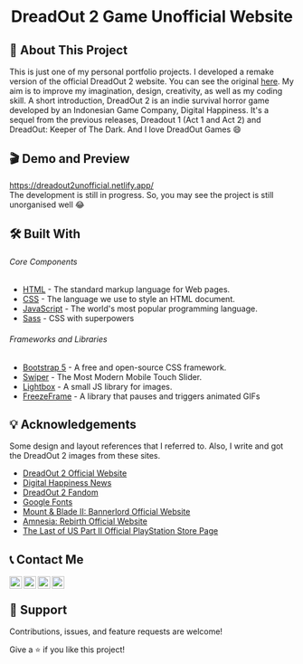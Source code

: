 <h1 align="center">DreadOut 2 Game Unofficial Website</h1>

## 📌 About This Project
This is just one of my personal portfolio projects. I developed a remake version of the official DreadOut 2 website. You can see the original [here](http://dreadout2.digitalhappiness.net/). My aim is to improve my imagination, design, creativity, as well as my coding skill. A short introduction, DreadOut 2 is an indie survival horror game developed by an Indonesian Game Company, Digital Happiness. It's a sequel from the previous releases, Dreadout 1 (Act 1 and Act 2) and DreadOut: Keeper of The Dark. And I love DreadOut Games 😄

## 🎬 Demo and Preview
https://dreadout2unofficial.netlify.app/ <br>
The development is still in progress. So, you may see the project is still unorganised well 😂

## 🛠 Built With
###### _Core Components_ 
- [HTML](https://www.w3schools.com/html/) - The standard markup language for Web pages.
- [CSS](https://www.w3schools.com/css/) - The language we use to style an HTML document.
- [JavaScript](https://www.javascript.com/) - The world's most popular programming language.
- [Sass](https://sass-lang.com/) - CSS with superpowers
###### _Frameworks and Libraries_
- [Bootstrap 5](https://getbootstrap.com/) - A free and open-source CSS framework.
- [Swiper](https://swiperjs.com/) - The Most Modern Mobile Touch Slider. 
- [Lightbox](https://lokeshdhakar.com/projects/lightbox2/) - A small JS library for images.
- [FreezeFrame](https://github.com/ctrl-freaks/freezeframe.js/) - A library that pauses and triggers animated GIFs 

## 💡 Acknowledgements 
Some design and layout references that I referred to. Also, I write and got the DreadOut 2 images from these sites. 
- [DreadOut 2 Official Website](http://dreadout2.digitalhappiness.net/)
- [Digital Happiness News](http://www.digitalhappiness.net/news/)
- [DreadOut 2 Fandom](https://dreadout.fandom.com/wiki/DreadOut_2)
- [Google Fonts](https://fonts.google.com/)
- [Mount & Blade II: Bannerlord Official Website](https://www.taleworlds.com/en/Games/Bannerlord)
- [Amnesia: Rebirth Official Website](https://amnesiarebirth.com/)
- [The Last of US Part II Official PlayStation Store Page](https://www.playstation.com/en-id/games/the-last-of-us-part-ii/)

## 📞 Contact Me
[<img align="left" alt="codeSTACKr | YouTube" width="22px" src="https://cdn.jsdelivr.net/npm/simple-icons@v3/icons/youtube.svg" />](https://www.youtube.com/c/FransGamingLow/)
[<img align="left" alt="codeSTACKr | Twitter" width="22px" src="https://cdn.jsdelivr.net/npm/simple-icons@v3/icons/twitter.svg" />](https://www.twitter.com/fransachmadhw/)
[<img align="left" alt="codeSTACKr | LinkedIn" width="22px" src="https://cdn.jsdelivr.net/npm/simple-icons@v3/icons/linkedin.svg" />](https://www.linkedin.com/in/frans-ahw/)
[<img align="left" alt="codeSTACKr | Instagram" width="22px" src="https://cdn.jsdelivr.net/npm/simple-icons@v3/icons/instagram.svg" />](https://www.instagram.com/fransachmadhw/)
</br>

## 🤝 Support 
Contributions, issues, and feature requests are welcome!

Give a ⭐️ if you like this project!

